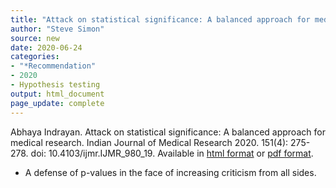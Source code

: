 ```yaml
---
title: "Attack on statistical significance: A balanced approach for medical research"
author: "Steve Simon"
source: new
date: 2020-06-24
categories:
- "*Recommendation"
- 2020
- Hypothesis testing
output: html_document
page_update: complete
---
```


Abhaya Indrayan. Attack on statistical significance: A balanced approach for medical research. Indian Journal of Medical Research 2020. 151(4): 275-278. doi: 10.4103/ijmr.IJMR_980_19. Available in [html format](http://www.ijmr.org.in/article.asp?issn=0971-5916;year=2020;volume=151;issue=4;spage=275;epage=278;aulast=Indrayan;t=6) or [pdf format](http://www.ijmr.org.in/temp/IndianJMedRes1514275-8014585_221545.pdf).

<!---More--->

+ A defense of p-values in the face of increasing criticism from all sides.
